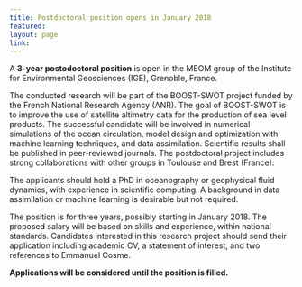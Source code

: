 ```yaml
---
title: Postdoctoral position opens in January 2018
featured: 
layout: page
link: 
---
```


A **3-year postodoctoral position** is open in the MEOM group of the Institute for Environmental Geosciences (IGE), Grenoble, France. 
The conducted research will be part of the BOOST-SWOT project funded by the French National Research Agency (ANR). The goal of BOOST-SWOT is to improve the use of satellite altimetry data for the production of sea level products. The successful candidate will be involved in numerical simulations of the ocean circulation, model design and optimization with machine learning techniques, and  data assimilation. Scientific results shall be published in peer-reviewed journals. The postdoctoral project includes strong collaborations with other groups in Toulouse and Brest (France).
The applicants should hold a PhD in oceanography or geophysical fluid dynamics, with experience in scientific computing. A background in data assimilation or machine learning is desirable but not required.
The position is for three years, possibly starting in January 2018. The proposed salary will be based on skills and experience, within national standards. Candidates interested in this research project should send their application including academic CV, a statement of interest, and two references to Emmanuel Cosme.
**Applications will be considered until the position is filled.**
